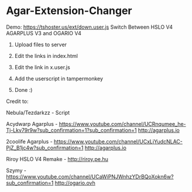 # Agar-Extension-Changer

Demo: https://tshoster.us/ext/down.user.js
Switch Between HSLO V4 AGARPLUS V3 and OGARIO V4



1. Upload files to server
2. Edit the links in index.html


3. Edit the link in x.user.js


4. Add the userscript in tampermonkey


5. Done :)


Credit to:


Nebula/Tezdarkzz - Script


Acydwarp Agarplus - https://www.youtube.com/channel/UCRnqumee_he-Tj-Lkv79r9w?sub_confirmation=1?sub_confirmation=1 http://agarplus.io


2coolife Agarplus - https://www.youtube.com/channel/UCxLjYudcNLAC-PjZ_B1jc4w?sub_confirmation=1 http://agarplus.io


Riroy HSLO V4 Remake - http://riroy.pe.hu


Szymy - https://www.youtube.com/channel/UCaWiPNJWnhzYDrBQoXokn6w?sub_confirmation=1 http://ogario.ovh 


